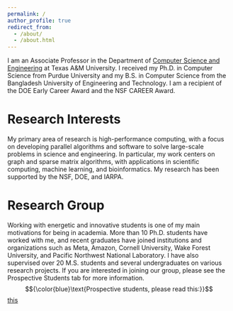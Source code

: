 ```yaml
---
permalink: /
author_profile: true
redirect_from: 
  - /about/
  - /about.html
---
```



I am an Associate Professor in the Department of [Computer Science and Engineering](https://engineering.tamu.edu/cse/index.html) at Texas A&M University. I received my Ph.D. in Computer Science from Purdue University and my B.S. in Computer Science from the Bangladesh University of Engineering and Technology. I am a recipient of the DOE Early Career Award and the NSF CAREER Award.

Research Interests
======
My primary area of research is high-performance computing, with a focus on developing parallel algorithms and software to solve large-scale problems in science and engineering. In particular, my work centers on graph and sparse matrix algorithms, with applications in scientific computing, machine learning, and bioinformatics. My research has been supported by the NSF, DOE, and IARPA.

Research Group
======
Working with energetic and innovative students is one of my main motivations for being in academia. More than 10 Ph.D. students have worked with me, and recent graduates have joined institutions and organizations such as Meta, Amazon, Cornell University, Wake Forest University, and Pacific Northwest National Laboratory. I have also supervised over 20 M.S. students and several undergraduates on various research projects. If you are interested in joining our group, please see the Prospective Students tab for more information. $${\color{blue}\text{Prospective students, please read this:}}$$  [this](_pages/prospective.md)

